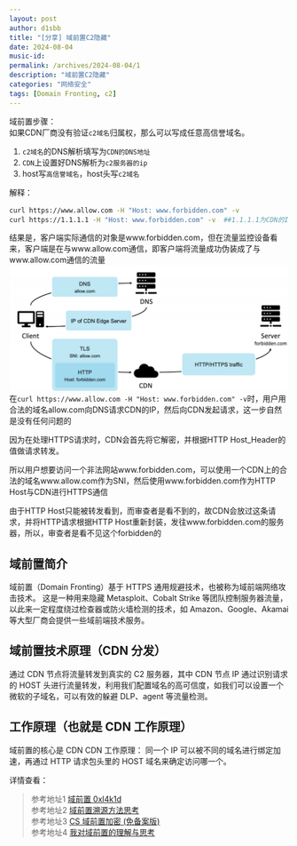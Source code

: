 ```yaml
---
layout: post
author: d1sbb
title: "[分享] 域前置C2隐藏"
date: 2024-08-04
music-id: 
permalink: /archives/2024-08-04/1
description: "域前置C2隐藏"
categories: "网络安全"
tags: [Domain Fronting, c2]
---
```

域前置步骤：  
如果CDN厂商没有验证`c2域名`归属权，那么可以写成任意高信誉域名。
1. `c2域名`的DNS解析填写为`CDN的DNS地址`
2. `CDN`上设置好DNS解析为`c2服务器的ip`
3. host写`高信誉域名`，host头写`c2域名`

解释：
```bash
curl https://www.allow.com -H "Host: www.forbidden.com" -v
curl https://1.1.1.1 -H "Host: www.forbidden.com" -v  ##1.1.1.1为CDN的IP
```
结果是，客户端实际通信的对象是www.forbidden.com，但在流量监控设备看来，客户端是在与www.allow.com通信，即客户端将流量成功伪装成了与www.allow.com通信的流量
![Domain Fronting](/assets/pic/cs_Domain_Fronting.png)
在`curl https://www.allow.com -H "Host: www.forbidden.com" -v`时，用户用合法的域名allow.com向DNS请求CDN的IP，然后向CDN发起请求，这一步自然是没有任何问题的

因为在处理HTTPS请求时，CDN会首先将它解密，并根据HTTP Host_Header的值做请求转发。

所以用户想要访问一个非法网站www.forbidden.com，可以使用一个CDN上的合法的域名www.allow.com作为SNI，然后使用www.forbidden.com作为HTTP Host与CDN进行HTTPS通信

由于HTTP Host只能被转发看到，而审查者是看不到的，故CDN会放过这条请求，并将HTTP请求根据HTTP Host重新封装，发往www.forbidden.com的服务器，所以，审查者是看不见这个forbidden的

## 域前置简介
域前置（Domain Fronting）基于 HTTPS 通用规避技术，也被称为域前端网络攻击技术。 这是一种用来隐藏 Metasploit、Cobalt Strike 等团队控制服务器流量，以此来一定程度绕过检查器或防火墙检测的技术，如 Amazon、Google、Akamai 等大型厂商会提供一些域前端技术服务。

## 域前置技术原理（CDN 分发）
通过 CDN 节点将流量转发到真实的 C2 服务器，其中 CDN 节点 IP 通过识别请求的 HOST 头进行流量转发，利用我们配置域名的高可信度，如我们可以设置一个微软的子域名，可以有效的躲避 DLP、agent 等流量检测。

## 工作原理（也就是 CDN 工作原理）
域前置的核心是 CDN
CDN 工作原理： 同一个 IP 可以被不同的域名进行绑定加速，再通过 HTTP 请求包头里的 HOST 域名来确定访问哪一个。

详情查看：

> 参考地址1 [域前置 0xl4k1d](https://www.cnblogs.com/0xl4k1d/p/15643269.html)  
> 参考地址2 [域前置溯源方法思考](https://www.anquanke.com/post/id/260888)  
> 参考地址3 [CS 域前置加密 (免备案版)](https://webxxe.cn/index.php/archives/238/)  
> 参考地址4 [我对域前置的理解与思考](https://xdym11235.com/archives/52.html)